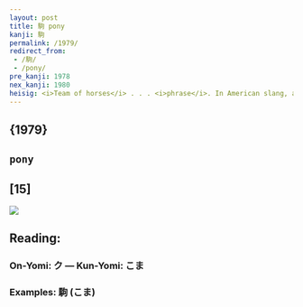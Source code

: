 ```yaml
---
layout: post
title: 駒 pony
kanji: 駒
permalink: /1979/
redirect_from:
 - /駒/
 - /pony/
pre_kanji: 1978
nex_kanji: 1980
heisig: <i>Team of horses</i> . . . <i>phrase</i>. In American slang, a <b>pony</b> is an underground translation of a classical text, which students who cannot manage the difficult <i>phrases</i> of the original language consult and pass on from one generation to the next.
---
```


## {1979}

## `pony`

## [15]

<div class="stroke"><img src="E9A792.png" /></div>

## Reading:

### On-Yomi: ク &mdash; Kun-Yomi: こま

### Examples: 駒 (こま)
